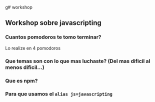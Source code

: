 g# workshop
## Workshop sobre javascripting

### Cuantos pomodoros te tomo terminar?

Lo realize en 4 pomodoros

### Que temas son con lo que mas luchaste? (Del mas dificil al menos dificil...)

### Que es npm?

### Para que usamos el ```alias js=javascripting```
